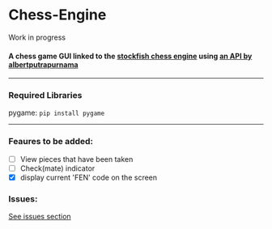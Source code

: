 # Chess-Engine
Work in progress

#### A chess game GUI linked to the [stockfish chess engine](https://stockfishchess.org/) using [an API by albertputrapurnama](https://github.com/albertputrapurnama/stockfish-api)

-----

### Required Libraries

pygame: `pip install pygame`

----

### Feaures to be added:
- [ ] View pieces that have been taken
- [ ] Check(mate) indicator
- [x] display current 'FEN' code on the screen

### Issues:
[See issues section](https://github.com/Ollie-Edwards/Chess-Engine/issues)
